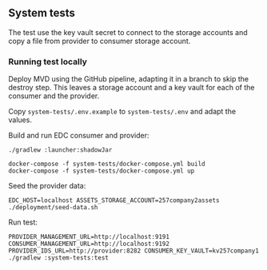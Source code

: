 ## System tests

The test use the key vault secret to connect to the storage accounts and copy a file
from provider to consumer storage account.

### Running test locally

Deploy MVD using the GitHub pipeline, adapting it in a branch to skip the destroy step.
This leaves a storage account and a key vault for each of the consumer and the provider.

Copy `system-tests/.env.example` to `system-tests/.env` and adapt the values.

Build and run EDC consumer and provider:

```
./gradlew :launcher:shadowJar

docker-compose -f system-tests/docker-compose.yml build
docker-compose -f system-tests/docker-compose.yml up
```

Seed the provider data:
```
EDC_HOST=localhost ASSETS_STORAGE_ACCOUNT=257company2assets ./deployment/seed-data.sh
```

Run test:
```
PROVIDER_MANAGEMENT_URL=http://localhost:9191 CONSUMER_MANAGEMENT_URL=http://localhost:9192 PROVIDER_IDS_URL=http://provider:8282 CONSUMER_KEY_VAULT=kv257company1 ./gradlew :system-tests:test
```
